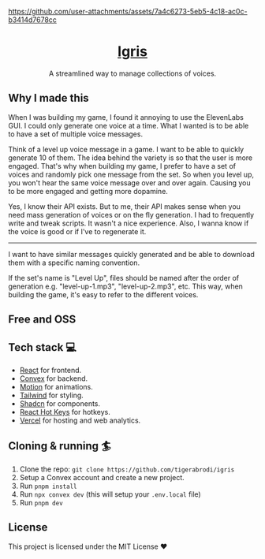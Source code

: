 https://github.com/user-attachments/assets/7a4c6273-5eb5-4c18-ac0c-b3414d7678cc

<div align="center">
<h1 align="center">
  <a href="https://igris.vercel.app/">Igris</a>
</h1>
  <p>
    A streamlined way to manage collections of voices.
  </p>
</div>

## Why I made this

When I was building my game, I found it annoying to use the ElevenLabs GUI. I could only generate one voice at a time. What I wanted is to be able to have a set of multiple voice messages.

Think of a level up voice message in a game. I want to be able to quickly generate 10 of them. The idea behind the variety is so that the user is more engaged. That's why when building my game, I prefer to have a set of voices and randomly pick one message from the set. So when you level up, you won't hear the same voice message over and over again. Causing you to be more engaged and getting more dopamine.

Yes, I know their API exists. But to me, their API makes sense when you need mass generation of voices or on the fly generation. I had to frequently write and tweak scripts. It wasn't a nice experience. Also, I wanna know if the voice is good or if I've to regenerate it.

---

I want to have similar messages quickly generated and be able to download them with a specific naming convention.

If the set's name is "Level Up", files should be named after the order of generation e.g. "level-up-1.mp3", "level-up-2.mp3", etc. This way, when building the game, it's easy to refer to the different voices.

## Free and OSS

## Tech stack 💻

- [React](https://react.dev/) for frontend.
- [Convex](https://www.convex.dev/) for backend.
- [Motion](https://motion.dev/) for animations.
- [Tailwind](https://tailwindcss.com/) for styling.
- [Shadcn](https://ui.shadcn.com/) for components.
- [React Hot Keys](https://github.com/jaywcjlove/react-hotkeys) for hotkeys.
- [Vercel](https://vercel.com/) for hosting and web analytics.

## Cloning & running 🏄

1. Clone the repo: `git clone https://github.com/tigerabrodi/igris`
2. Setup a Convex account and create a new project.
3. Run `pnpm install`
4. Run `npx convex dev` (this will setup your `.env.local` file)
5. Run `pnpm dev`

## License

This project is licensed under the MIT License ❤️
